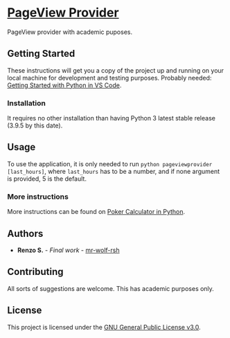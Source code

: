 # [PageView Provider](https://github.com/mr-wolf-rsh/pageview-provider-python/)

PageView provider with academic puposes.

## Getting Started

These instructions will get you a copy of the project up and running on your local machine for development and testing purposes.
Probably needed: [Getting Started with Python in VS Code](https://code.visualstudio.com/docs/python/python-tutorial/).

### Installation

It requires no other installation than having Python 3 latest stable release (3.9.5 by this date).

## Usage

To use the application, it is only needed to run `python pageviewprovider [last_hours]`, where `last_hours` has to be a number, and if none argument is provided, 5 is the default.

### More instructions

More instructions can be found on [Poker Calculator in Python](https://github.com/mr-wolf-rsh/poker-calculator-python/).

## Authors

* **Renzo S.** - *Final work* - [mr-wolf-rsh](https://github.com/mr-wolf-rsh/)

## Contributing

All sorts of suggestions are welcome. This has academic purposes only.

## License

This project is licensed under the [GNU General Public License v3.0](https://choosealicense.com/licenses/gpl-3.0/).

